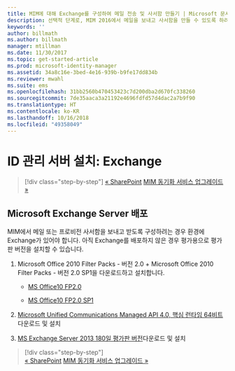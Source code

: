 ```yaml
---
title: MIM에 대해 Exchange를 구성하여 메일 전송 및 사서함 만들기 | Microsoft 문서
description: 선택적 단계로, MIM 2016에서 메일을 보내고 사서함을 만들 수 있도록 하려면 Exchange Server를 배포합니다.
keywords: ''
author: billmath
ms.author: billmath
manager: mtillman
ms.date: 11/30/2017
ms.topic: get-started-article
ms.prod: microsoft-identity-manager
ms.assetid: 34a8c16e-3bed-4e16-939b-b9fe17dd834b
ms.reviewer: mwahl
ms.suite: ems
ms.openlocfilehash: 31bb2560b470453423c7d200dba2d670fc338260
ms.sourcegitcommit: 7de35aaca3a21192e4696fdfd57d4dac2a7b9f90
ms.translationtype: HT
ms.contentlocale: ko-KR
ms.lasthandoff: 10/16/2018
ms.locfileid: "49358049"
---
```

# <a name="set-up-an-identity-management-server-exchange"></a>ID 관리 서버 설치: Exchange

> [!div class="step-by-step"]
> [« SharePoint](prepare-server-sharepoint.md)
> [MIM 동기화 서비스 업그레이드 »](install-mim-sync.md)

## <a name="deploy-microsoft-exchange-server"></a>Microsoft Exchange Server 배포
MIM에서 메일 또는 프로비전 사서함을 보내고 받도록 구성하려는 경우 환경에 Exchange가 있어야 합니다. 아직 Exchange를 배포하지 않은 경우 평가용으로 평가판 버전을 설치할 수 있습니다.

1. Microsoft Office 2010 Filter Packs - 버전 2.0 + Microsoft Office 2010 Filter Packs - 버전 2.0 SP1을 다운로드하고 설치합니다.

    - [MS Office10 FP2.0](http://www.microsoft.com/download/details.aspx?id=17062)

    - [MS Office10 FP2.0 SP1](http://www.microsoft.com/download/details.aspx?id=26604)

2. [Microsoft Unified Communications Managed API 4.0, 핵심 런타임 64비트](http://www.microsoft.com/download/details.aspx?id=34992)다운로드 및 설치

3. [MS Exchange Server 2013 180일 평가판 버전](http://www.microsoft.com/evalcenter/evaluate-exchange-server-2013)다운로드 및 설치

> [!div class="step-by-step"]  
> [« SharePoint](prepare-server-sharepoint.md)
> [MIM 동기화 서비스 업그레이드 »](install-mim-sync.md)
